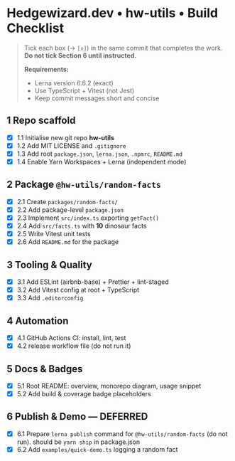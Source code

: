 # Hedgewizard.dev • hw-utils • Build Checklist

> Tick each box (→ `[x]`) in the same commit that completes the work.  
> **Do not tick Section 6 until instructed.**
> 
> **Requirements:**
> - Lerna version 6.6.2 (exact)
> - Use TypeScript + Vitest (not Jest)
> - Keep commit messages short and concise

## 1 Repo scaffold
- [x] 1.1 Initialise new git repo **hw-utils**
- [x] 1.2 Add MIT LICENSE and `.gitignore`
- [x] 1.3 Add root `package.json`, `lerna.json`, `.npmrc`, `README.md`
- [x] 1.4 Enable Yarn Workspaces + Lerna (independent mode)

## 2 Package `@hw-utils/random-facts`
- [x] 2.1 Create `packages/random-facts/`
- [x] 2.2 Add package-level `package.json`
- [x] 2.3 Implement `src/index.ts` exporting `getFact()`
- [x] 2.4 Add `src/facts.ts` with **10** dinosaur facts
- [x] 2.5 Write Vitest unit tests
- [x] 2.6 Add `README.md` for the package

## 3 Tooling & Quality
- [x] 3.1 Add ESLint (airbnb-base) + Prettier + lint-staged
- [x] 3.2 Add Vitest config at root + TypeScript
- [x] 3.3 Add `.editorconfig`

## 4 Automation
- [x] 4.1 GitHub Actions CI: install, lint, test
- [x] 4.2 release workflow file (do not run it)

## 5 Docs & Badges
- [x] 5.1 Root README: overview, monorepo diagram, usage snippet
- [x] 5.2 Add build & coverage badge placeholders

## 6 Publish & Demo — **DEFERRED**
- [x] 6.1 Prepare `lerna publish` command for `@hw-utils/random-facts` (do not run). should be `yarn ship` in package.json
- [x] 6.2 Add `examples/quick-demo.ts` logging a random fact 